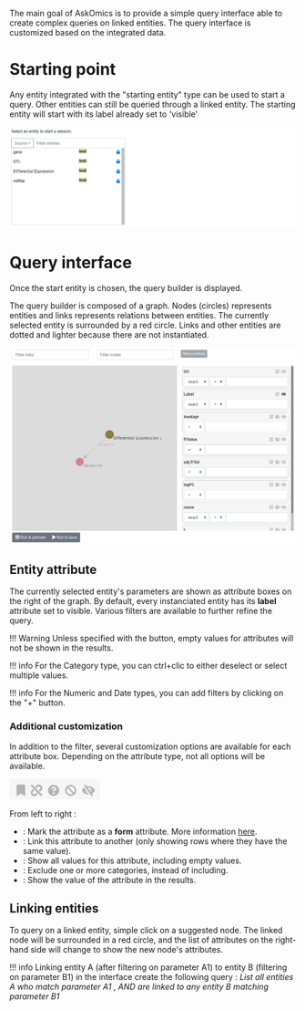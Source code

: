 The main goal of AskOmics is to provide a simple query interface able to create complex queries on linked entities.
The query interface is customized based on the integrated data.

# Starting point

Any entity integrated with the "starting entity" type can be used to start a query. Other entities can still be queried through a linked entity. The starting entity will start with its label already set to 'visible'

![ask](img/startpoint.png)

# Query interface

Once the start entity is chosen, the query builder is displayed.

The query builder is composed of a graph. Nodes (circles) represents entities and links represents relations between entities. The currently selected entity is surrounded by a red circle. Links and other entities are dotted and lighter because there are not instantiated.

![query builder](img/query_builder.png "Query builder, Differential Expression is the selected entity, GeneLink is a suggested entity")

## Entity attribute

The currently selected entity's parameters are shown as attribute boxes on the right of the graph. By default, every instanciated entity has its **label** attribute set to visible. Various filters are available to further refine the query.

!!! Warning
    Unless specified with the <i class="fa fa-question-circle inactive"></i> button, empty values for attributes will not be shown in the results.

!!! info
    For the Category type, you can ctrl+clic to either deselect or select multiple values.

!!! info
    For the Numeric and Date types, you can add filters by clicking on the "+" button.

### Additional customization

In addition to the filter, several customization options are available for each attribute box. Depending on the attribute type, not all options will be available.

![customization](img/attribute_box.png)

From left to right :

- <i class="fa fa-bookmark inactive"></i>: Mark the attribute as a **form** attribute. More information [here](template.md).
- <i class="fa fa-link inactive"></i>: Link this attribute to another (only showing rows where they have the same value).
- <i class="fa fa-question-circle inactive"></i>: Show all values for this attribute, including empty values.
- <i class="fa fa-ban inactive"></i>: Exclude one or more categories, instead of including.
- <i class="fa fa-eye-slash inactive"></i>: Show the value of the attribute in the results.


## Linking entities

To query on a linked entity, simple click on a suggested node. The linked node will be surrounded in a red circle, and the list of attributes on the right-hand side will change to show the new node's attributes.

!!! info
     Linking entity A (after filtering on parameter A1) to entity B (filtering on parameter B1) in the interface create the following query : *List all entities A who match parameter A1 , AND are linked to any entity B matching parameter B1*

